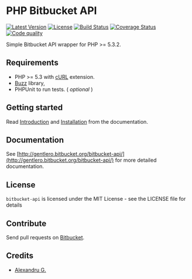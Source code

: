 # PHP Bitbucket API

[![Latest Version](https://img.shields.io/packagist/v/gentle/bitbucket-api.svg?style=flat-square)](https://packagist.org/packages/gentle/bitbucket-api)
[![License](https://img.shields.io/badge/license-MIT-blue.svg?style=flat-square)](https://github.com/gentlero/bitbucket-api/blob/master/LICENSE)
[![Build Status](http://img.shields.io/travis/gentlero/bitbucket-api/master.svg?style=flat-square)](https://travis-ci.org/gentlero/bitbucket-api)
[![Coverage Status](https://img.shields.io/scrutinizer/coverage/b/gentlero/bitbucket-api/master.svg?style=flat-square)](https://scrutinizer-ci.com/b/gentlero/bitbucket-api/?branch=master)
[![Code quality](http://img.shields.io/scrutinizer/b/gentlero/bitbucket-api/master.svg?style=flat-square)](https://scrutinizer-ci.com/b/gentlero/bitbucket-api/?branch=master)

Simple Bitbucket API wrapper for PHP >= 5.3.2.

## Requirements

* PHP >= 5.3 with [cURL](http://php.net/manual/en/book.curl.php) extension.
* [Buzz](https://github.com/kriswallsmith/Buzz) library,
* PHPUnit to run tests. ( _optional_ )

## Getting started

Read [Introduction](http://gentlero.bitbucket.org/bitbucket-api/#introduction) and [Installation](http://gentlero.bitbucket.org/bitbucket-api/installation.html) from the documentation.

## Documentation

See [http://gentlero.bitbucket.org/bitbucket-api/](http://gentlero.bitbucket.org/bitbucket-api/) for more detailed documentation.

## License

`bitbucket-api` is licensed under the MIT License - see the LICENSE file for details

## Contribute

Send pull requests on [Bitbucket](https://bitbucket.org/gentlero/bitbucket-api).

## Credits

- [Alexandru G.](https://bitbucket.org/vimishor)
